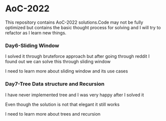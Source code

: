 # AoC-2022

This repository contains AoC-2022 solutions.Code may not be fully optimized but contains the basic thought process for solving and I will try to refactor as I learn new things.

### Day6-Sliding Window
I solved it through bruteforce approach but after going through reddit I found out we can solve this through sliding window

I need to learn more about sliding window and its use cases

### Day7-Tree Data structure and Recursion
I have never implemented tree and I was very happy after I solved it

Even though the solution is not that elegant it still works

I need to learn more about trees and recursion 